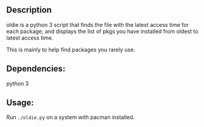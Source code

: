## Description

oldie is a python 3 script that finds the file with the latest access time for each package, and displays the list of pkgs you have installed from oldest to latest access time.

This is mainly to help find packages you rarely use.

## Dependencies:

python 3

## Usage:

Run ```./oldie.py``` on a system with pacman installed.
